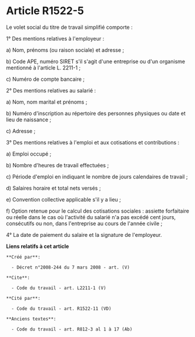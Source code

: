 # Article R1522-5

Le volet social du titre de travail simplifié comporte : 

1° Des mentions relatives à l'employeur : 

a) Nom, prénoms (ou raison sociale) et adresse ; 

b) Code APE, numéro SIRET s'il s'agit d'une entreprise ou d'un organisme mentionné à l'article L. 2211-1 ; 

c) Numéro de compte bancaire ; 

2° Des mentions relatives au salarié : 

a) Nom, nom marital et prénoms ; 

b) Numéro d'inscription au répertoire des personnes physiques ou date et lieu de naissance ; 

c) Adresse ; 

3° Des mentions relatives à l'emploi et aux cotisations et contributions : 

a) Emploi occupé ; 

b) Nombre d'heures de travail effectuées ; 

c) Période d'emploi en indiquant le nombre de jours calendaires de travail ; 

d) Salaires horaire et total nets versés ; 

e) Convention collective applicable s'il y a lieu ; 

f) Option retenue pour le calcul des cotisations sociales : assiette forfaitaire ou réelle dans le cas où l'activité du
salarié n'a pas excédé cent jours, consécutifs ou non, dans l'entreprise au cours de l'année civile ; 

4° La date de paiement du salaire et la signature de l'employeur.

**Liens relatifs à cet article**

	**Créé par**:

	  - Décret n°2008-244 du 7 mars 2008 - art. (V)

	**Cite**:

	  - Code du travail - art. L2211-1 (V)

	**Cité par**:

	  - Code du travail - art. R1522-11 (VD)

	**Anciens textes**:

	  - Code du travail - art. R812-3 al 1 à 17 (Ab)
